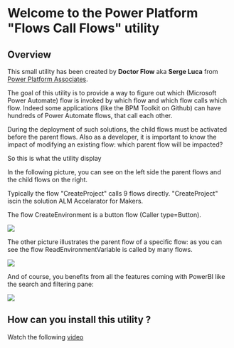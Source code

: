 # **Welcome to the Power Platform "Flows Call Flows" utility**

## Overview 

This small utility has been created by **Doctor Flow** aka **Serge Luca** from [Power Platform Associates](https://www.shareql.com).

The goal of this utility is to provide a way to figure out which (Microsoft Power Automate) flow is invoked by which flow and which flow calls which flow.
Indeed some applications (like the BPM Toolkit on Github) can have hundreds of Power Automate flows, that call each other.

During the deployment of such solutions, the child flows must be activated before the parent flows.
Also as a developer, it is important to know the impact of modifying an existing flow: which parent flow will be impacted?

So this is what the utility display 

In the following picture, you can see on the left side the parent flows and the child flows on the right.

Typically the flow "CreateProject" calls 9 flows directly.
"CreateProject" iscin the solution ALM Accelarator for Makers.

The flow CreateEnvironment is a button flow (Caller type=Button).

![](https://github.com/sergeluca/PowerPlatform-Which-flow-calls-which-flow/blob/main/Images/fcfcalls.jpg)



The other picture illustrates the parent flow of a specific flow: as you can see the flow ReadEnvironmentVariable is called by many flows.

![](https://github.com/sergeluca/PowerPlatform-Which-flow-calls-which-flow/blob/main/Images/fcfiscalledby.jpg)

And of course, you benefits from all the features coming with PowerBI like the search and filtering pane:

![](https://github.com/sergeluca/PowerPlatform-Which-flow-calls-which-flow/blob/main/Images/fcffilter.jpg)


## How can you install this utility ?

Watch the following [video](https://youtu.be/3yJpoFH0DP8)




